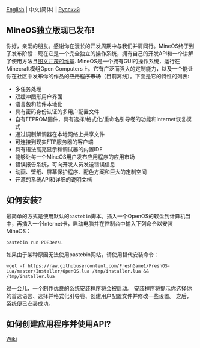 
[English](https://github.com/FreshGame1/FreshOS-Lua/) | 中文(简体) | [Русский](https://github.com/FreshGame1/FreshOS-Lua/blob/master/README-ru_RU.md)

## MineOS独立版现已发布!

你好，亲爱的朋友。感谢你在漫长的开发周期中与我们并肩同行。MineOS终于到了发布阶段：现在它是一个完全独立的操作系统，拥有自己的开发API和一个讲解了使用方法且[图文并茂的维基](https://github.com/IgorTimofeev/MineOS/wiki).
MineOS是一个拥有GUI的操作系统，运行在Minecraft模组Open Computers上。它有广泛而强大的定制能力，以及一个能让你在社区中发布你的作品的<del>应用程序市场</del>（目前离线）。下面是它的特性的列表:
-   多任务处理
-   双缓冲图形用户界面
-   语言包和软件本地化
-   具有密码身份认证的多用户配置文件
-   自有EEPROM固件，具有选择/格式化/重命名引导卷的功能和Internet恢复模式
-   通过调制解调器在本地网络上共享文件
-   可连接到现实FTP服务器的客户端
-   具有语法高亮显示和调试器的内置IDE
-   <del>能够让每一个MineOS用户发布应用程序的应用市场</del>
-   错误报告系统，可向开发人员发送错误信息
-   动画、壁纸、屏幕保护程序、配色方案和巨大的定制空间
-   开源的系统API和详细的说明文档

## 如何安装?

最简单的方式是使用默认的`pastebin`脚本。插入一个OpenOS的软盘到计算机当中，再插入一个Internet卡，启动电脑并在控制台中输入下列命令以安装MineOS：

	pastebin run PDE3eVsL

如果由于某种原因无法使用pastebin网站，请使用替代安装命令：

	wget -f https://raw.githubusercontent.com/FreshGame1/FreshOS-Lua/master/Installer/OpenOS.lua /tmp/installer.lua && /tmp/installer.lua

过一会儿，一个制作优良的系统安装程序将会被启动。
安装程序将提示你选择你的首选语言、选择并格式化引导卷、创建用户配置文件并修改一些设置。
之后，系统便已安装成功。

## 如何创建应用程序并使用API?

[Wiki](https://github.com/IgorTimofeev/MineOS/wiki)
